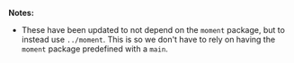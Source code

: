 **Notes:**

- These have been updated to not depend on the `moment` package, but to instead use `../moment`.
  This is so we don't have to rely on having the `moment` package predefined with a `main`.
